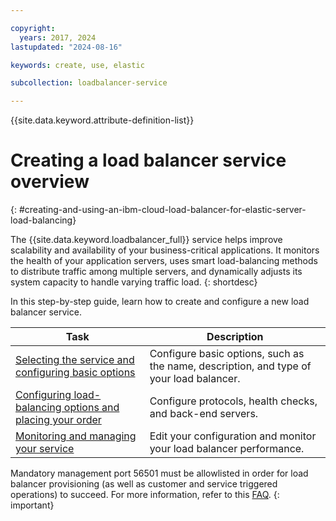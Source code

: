```yaml
---

copyright:
  years: 2017, 2024
lastupdated: "2024-08-16"

keywords: create, use, elastic

subcollection: loadbalancer-service

---
```


{{site.data.keyword.attribute-definition-list}}

# Creating a load balancer service overview
{: #creating-and-using-an-ibm-cloud-load-balancer-for-elastic-server-load-balancing}

The {{site.data.keyword.loadbalancer_full}} service helps improve scalability and availability of your business-critical applications. It monitors the health of your application servers, uses smart load-balancing methods to distribute traffic among multiple servers, and dynamically adjusts its system capacity to handle varying traffic load.
{: shortdesc}

In this step-by-step guide, learn how to create and configure a new load balancer service.

Task  | Description
------------- | -------------
[Selecting the service and configuring basic options](/docs/loadbalancer-service?topic=loadbalancer-service-configuring-ibm-cloud-load-balancer-basic-parameters) | Configure basic options, such as the name, description, and type of your load balancer.
[Configuring load-balancing options and placing your order](/docs/loadbalancer-service?topic=loadbalancer-service-configure-load-balancing-parameters-and-place-order) | Configure protocols, health checks, and back-end servers.
[Monitoring and managing your service](/docs/loadbalancer-service?topic=loadbalancer-service-monitoring-and-managing-your-service) | Edit your configuration and monitor your load balancer performance.

Mandatory management port 56501 must be allowlisted in order for load balancer provisioning (as well as customer and service triggered operations) to succeed. For more information, refer to this [FAQ](/docs/loadbalancer-service?topic=loadbalancer-service-faqs-for-ibm-cloud-load-balancer#public).
{: important}
